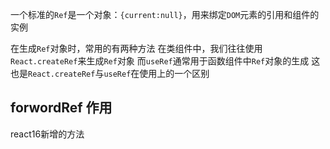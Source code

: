 一个标准的`Ref`是一个对象：`{current:null}`，用来绑定`DOM`元素的引用和组件的实例

在生成`Ref`对象时，常用的有两种方法
在类组件中，我们往往使用`React.createRef`来生成`Ref`对象
而`useRef`通常用于函数组件中`Ref`对象的生成
这也是`React.createRef`与`useRef`在使用上的一个区别


## forwordRef 作用
react16新增的方法